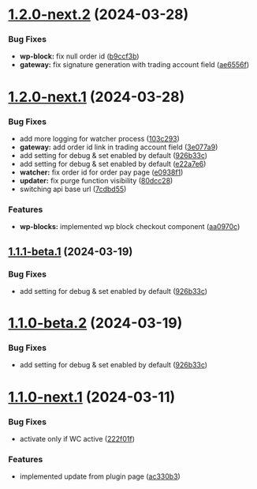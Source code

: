 # [1.2.0-next.2](https://github.com/Match2pay/match2pay-crypto-payments-for-woocommerce/compare/v1.2.0-next.1...v1.2.0-next.2) (2024-03-28)


### Bug Fixes

* **wp-block:** fix null order id ([b9ccf3b](https://github.com/Match2pay/match2pay-crypto-payments-for-woocommerce/commit/b9ccf3bf60c98ad50a43472c29bec18ec17a630f))
* **gateway:** fix signature generation with trading account field ([ae6556f](https://github.com/Match2pay/match2pay-crypto-payments-for-woocommerce/commit/ae6556f245030c39a484ce37d2689422f61dbdef))

# [1.2.0-next.1](https://github.com/Match2pay/match2pay-crypto-payments-for-woocommerce/compare/v1.1.0...v1.2.0-next.1) (2024-03-28)


### Bug Fixes

* add more logging for watcher process ([103c293](https://github.com/Match2pay/match2pay-crypto-payments-for-woocommerce/commit/103c293e90601d99cc446c2287122a1d5c79f0f3))
* **gateway:** add order id link in trading account field ([3e077a9](https://github.com/Match2pay/match2pay-crypto-payments-for-woocommerce/commit/3e077a90af2ae2bdef2f15ed689cee967e8eafcd))
* add setting for debug & set enabled by default ([926b33c](https://github.com/Match2pay/match2pay-crypto-payments-for-woocommerce/commit/926b33c4631652c2b66b77e4a3e6ba03ff633f79))
* add setting for debug & set enabled by default ([e22a7e6](https://github.com/Match2pay/match2pay-crypto-payments-for-woocommerce/commit/e22a7e6133d3f9b69e7bc7ea150b5e6540e8d762))
* **watcher:** fix order id for order pay page ([e0938f1](https://github.com/Match2pay/match2pay-crypto-payments-for-woocommerce/commit/e0938f1b4795d0ec74a1c971ddcb80a0f5b3bbc7))
* **updater:** fix purge function visibility ([80dcc28](https://github.com/Match2pay/match2pay-crypto-payments-for-woocommerce/commit/80dcc28b5ab8eb22756d225d34e1ee8ab02fd00d))
* switching api base url ([7cdbd55](https://github.com/Match2pay/match2pay-crypto-payments-for-woocommerce/commit/7cdbd55bc367c1ec43d14030ed476a1937e4343c))


### Features

* **wp-blocks:** implemented wp block checkout component ([aa0970c](https://github.com/Match2pay/match2pay-crypto-payments-for-woocommerce/commit/aa0970c2aa0a41124196e9a6c5cfbfca8cd3551a))

## [1.1.1-beta.1](https://github.com/Match2pay/match2pay-crypto-payments-for-woocommerce/compare/v1.1.0...v1.1.1-beta.1) (2024-03-19)

### Bug Fixes

* add setting for debug & set enabled by default ([926b33c](https://github.com/Match2pay/match2pay-crypto-payments-for-woocommerce/commit/926b33c4631652c2b66b77e4a3e6ba03ff633f79))

# [1.1.0-beta.2](https://github.com/Match2pay/match2pay-crypto-payments-for-woocommerce/compare/v1.1.0-beta.1...v1.1.0-beta.2) (2024-03-19)

### Bug Fixes

* add setting for debug & set enabled by default ([926b33c](https://github.com/Match2pay/match2pay-crypto-payments-for-woocommerce/commit/926b33c4631652c2b66b77e4a3e6ba03ff633f79))

# [1.1.0-next.1](https://github.com/Match2pay/match2pay-crypto-payments-for-woocommerce/compare/v1.0.4...v1.1.0-next.1) (2024-03-11)

### Bug Fixes

* activate only if WC active ([222f01f](https://github.com/Match2pay/match2pay-crypto-payments-for-woocommerce/commit/222f01fb9c4c0e2551d9ae2a7656250cd4108443))


### Features

* implemented update from plugin page ([ac330b3](https://github.com/Match2pay/match2pay-crypto-payments-for-woocommerce/commit/ac330b39c84a813ec5162d5efe3aea064d320861))
